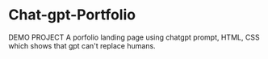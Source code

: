 # Chat-gpt-Portfolio

DEMO PROJECT
A porfolio landing page using chatgpt prompt, HTML, CSS which shows that gpt can't replace humans.

